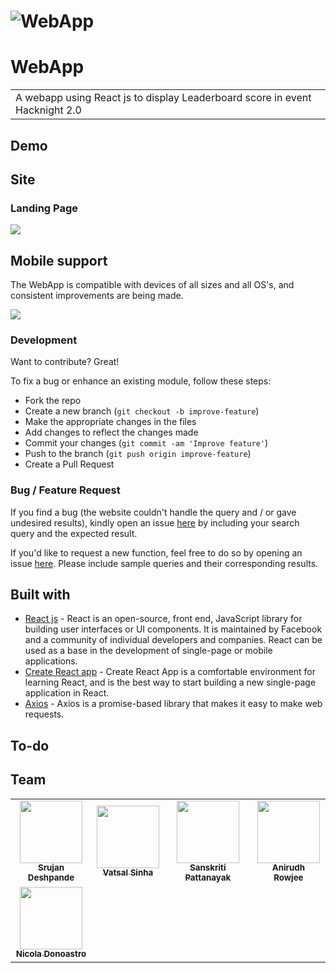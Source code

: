 # ![WebApp](https://raw.githubusercontent.com/NicolaDonoastro/leaderboard/hotfix/readme-update/public/demo_hacknight_leaderboard.png)

# WebApp

<table>
<tr>
<td>
  A webapp using React js to display Leaderboard score in event Hacknight 2.0 
</td>
</tr>
</table>

## Demo

## Site

### Landing Page

![](https://raw.githubusercontent.com/NicolaDonoastro/leaderboard/hotfix/readme-update/public/demo_hacknight_leaderboard.png)

## Mobile support

The WebApp is compatible with devices of all sizes and all OS's, and consistent improvements are being made.

![](https://raw.githubusercontent.com/NicolaDonoastro/leaderboard/hotfix/readme-update/public/demo_mobile_HackNight%20Leaderboard%20.png)

### Development

Want to contribute? Great!

To fix a bug or enhance an existing module, follow these steps:

- Fork the repo
- Create a new branch (`git checkout -b improve-feature`)
- Make the appropriate changes in the files
- Add changes to reflect the changes made
- Commit your changes (`git commit -am 'Improve feature'`)
- Push to the branch (`git push origin improve-feature`)
- Create a Pull Request

### Bug / Feature Request

If you find a bug (the website couldn't handle the query and / or gave undesired results), kindly open an issue [here](https://github.com/acmpesuecc/leaderboard/issues/new) by including your search query and the expected result.

If you'd like to request a new function, feel free to do so by opening an issue [here](https://github.com/acmpesuecc/leaderboard/issues/new). Please include sample queries and their corresponding results.

## Built with

- [React js](https://reactjs.org/) - React is an open-source, front end, JavaScript library for building user interfaces or UI components. It is maintained by Facebook and a community of individual developers and companies. React can be used as a base in the development of single-page or mobile applications.
- [Create React app](https://reactjs.org/docs/create-a-new-react-app.html) - Create React App is a comfortable environment for learning React, and is the best way to start building a new single-page application in React.
- [Axios](https://github.com/axios/axios) - Axios is a promise-based library that makes it easy to make web requests.

## To-do

## Team

<!-- ALL-CONTRIBUTORS-LIST:START - Do not remove or modify this section -->
<!-- prettier-ignore-start -->
<!-- markdownlint-disable -->
<table>
  <tr>
    <td align="center"><a href="https://github.com/srujandeshpande"><img src="https://avatars0.githubusercontent.com/u/47925600?s=400&v=4" width="100px;" alt=""/><br /><sub><b>Srujan Deshpande</b></sub></td>
    <td align="center"><a href="https://github.com/vatsalsinha"><img src="https://avatars0.githubusercontent.com/u/57571075?s=400&u=d001681e3572f74340873d800b1911d275d81230&v=4" width="100px;" alt=""/><br /><sub><b>Vatsal Sinha </b></sub></td>
    <td align="center"><a href="https://github.com/sanskritip"><img src="https://avatars1.githubusercontent.com/u/48806637?s=400&u=825d98f6ad7019b86e6ff3915361a6e37d549821&v=4" width="100px;" alt=""/><br /><sub><b>Sanskriti Pattanayak</b></sub></td>
    <td align="center"><a href="https://github.com/anirudhRowjee"><img src="https://avatars3.githubusercontent.com/u/42117791?s=400&v=4" width="100px;" alt=""/><br /><sub><b>Anirudh Rowjee </b></sub></td>
  </tr>
  <tr>
    <td align="center"><a href="https://github.com/NicolaDonoastro"><img src="https://avatars3.githubusercontent.com/u/58669807?s=400&u=b1026bee92213d667c3a6636a1d7757bb0765cf5&v=4" width="100px;" alt=""/><br /><sub><b>Nicola Donoastro </b></sub></td>
  </tr>
</table>
